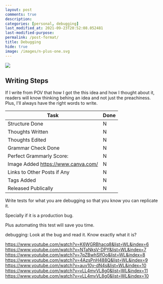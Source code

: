 ```yaml
---
layout: post
comments: true
description:
categories: [personal, debugging]
last_modified_at: 2021-09-23T20:52:08.052481
last-modified-purpose:
permalink: /post-format/
title: Debugging
hide: true
image: /images/n-plus-one.svg
---
```

![](/images/switch-jobs.jpg)

## Writing Steps

If I write from POV that how I got the this idea and how I thought about it, readers will know thinking behing an idea and not just the preachiness. Plus, I'll always have the right words to write.

| Task                        | Done |
|-----------------------------|------|
| Structure Done              | N    |
| Thoughts Written            | N    |
| Thoughts Edited             | N    |
| Grammar Check Done          | N    |
| Perfect Grammarly Score:    | N    |
| Image Added  https://www.canva.com/                | N    |
| Links to Other Posts if Any | N    |
| Tags Added                  | N    |
| Released Publically         | N    |

Write tests for what you are debugging so that you know you can replicate it.

Specially if it is a production bug.

Plus automating this test will save you time.


debugging: Look at the bug and read it. Know exactly what it is?


https://www.youtube.com/watch?v=K6WGRBhacq8&list=WL&index=6
https://www.youtube.com/watch?v=NTaNksV-DPY&list=WL&index=7
https://www.youtube.com/watch?v=7qZBwhSlfOo&list=WL&index=8
https://www.youtube.com/watch?v=4AzsPnH488Q&list=WL&index=9
https://www.youtube.com/watch?v=auv10y-dN4s&list=WL&index=10
https://www.youtube.com/watch?v=vLL4mvVL8g0&list=WL&index=11
https://www.youtube.com/watch?v=vLL4mvVL8g0&list=WL&index=10